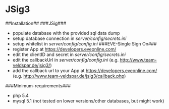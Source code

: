 # JSig3 #

##Installation##
###JSig###
* populate database with the provided sql data dump
* setup database connection in *server/config/secrets.ini*
* setup whitelist in *server/config/config.ini*
###EVE-Single Sign On###
* register App at https://developers.eveonline.com/
* edit the clientID and secret in *server/config/secrets.ini*
* edit the callbackUrl in *server/config/config.ini* (e.g. http://www.team-veldspar.de/jsig3/)
* add the callback url to your App at https://developers.eveonline.com/ (e.g. http://www.team-veldspar.de/jsig3/callback.php)

###Minimum-requirements###
* php 5.4 
* mysql 5.1 (not tested on lower versions/other databases, but might work)